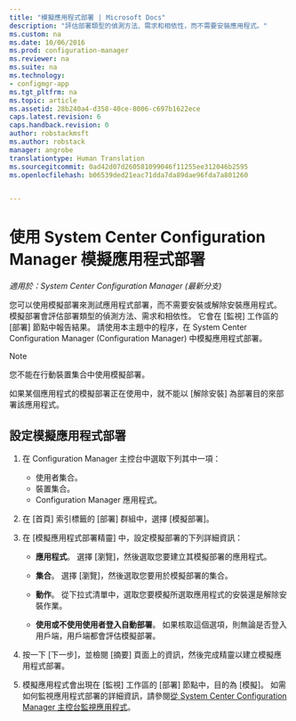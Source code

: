 ```yaml
---
title: "模擬應用程式部署 | Microsoft Docs"
description: "評估部署類型的偵測方法、需求和相依性，而不需要安裝應用程式。"
ms.custom: na
ms.date: 10/06/2016
ms.prod: configuration-manager
ms.reviewer: na
ms.suite: na
ms.technology:
- configmgr-app
ms.tgt_pltfrm: na
ms.topic: article
ms.assetid: 28b240a4-d358-40ce-8006-c697b1622ece
caps.latest.revision: 6
caps.handback.revision: 0
author: robstackmsft
ms.author: robstack
manager: angrobe
translationtype: Human Translation
ms.sourcegitcommit: 0ad42d07d260581099046f11255ee312046b2595
ms.openlocfilehash: b06539ded21eac71dda7da89dae96fda7a801260


---
```

# <a name="simulate-application-deployments-with-system-center-configuration-manager"></a>使用 System Center Configuration Manager 模擬應用程式部署

*適用於：System Center Configuration Manager (最新分支)*

您可以使用模擬部署來測試應用程式部署，而不需要安裝或解除安裝應用程式。 模擬部署會評估部署類型的偵測方法、需求和相依性。 它會在 [監視] 工作區的 [部署] 節點中報告結果。 請使用本主題中的程序，在 System Center Configuration Manager (Configuration Manager) 中模擬應用程式部署。  

> [!NOTE]  
> 您不能在行動裝置集合中使用模擬部署。  
>   
> 如果某個應用程式的模擬部署正在使用中，就不能以 [解除安裝]  為部署目的來部署該應用程式。  

## <a name="configure-a-simulated-application-deployment"></a>設定模擬應用程式部署

1.  在 Configuration Manager 主控台中選取下列其中一項：  
    -   使用者集合。  
    -   裝置集合。  
    -   Configuration Manager 應用程式。  

2.  在 [首頁] 索引標籤的 [部署] 群組中，選擇 [模擬部署]。  

3.  在 [模擬應用程式部署精靈] 中，設定模擬部署的下列詳細資訊：  

    -   **應用程式**。 選擇 [瀏覽]，然後選取您要建立其模擬部署的應用程式。  

    -   **集合**。 選擇 [瀏覽]，然後選取您要用於模擬部署的集合。  

    -   **動作**。 從下拉式清單中，選取您要模擬所選取應用程式的安裝還是解除安裝作業。  

    -   **使用或不使用使用者登入自動部署**。 如果核取這個選項，則無論是否登入用戶端，用戶端都會評估模擬部署。  

4.  按一下 [下一步]，並檢閱 [摘要] 頁面上的資訊，然後完成精靈以建立模擬應用程式部署。  

5.  模擬應用程式會出現在 [監視] 工作區的 [部署] 節點中，目的為 [模擬]。 如需如何監視應用程式部署的詳細資訊，請參閱[從 System Center Configuration Manager 主控台監視應用程式](../../apps/deploy-use/monitor-applications-from-the-console.md)。  



<!--HONumber=Dec16_HO3-->


